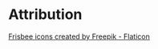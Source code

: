 # Attribution

<a href="https://www.flaticon.com/free-icons/frisbee" title="frisbee icons">Frisbee icons created by Freepik - Flaticon</a>
